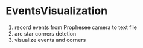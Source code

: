 # EventsVisualization
1. record events from Prophesee camera to text file
2. arc star corners detetion
3. visualize events and corners
